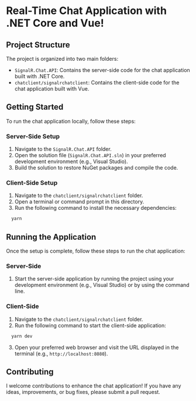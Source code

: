 # Real-Time Chat Application with .NET Core and Vue!
## Project Structure

The project is organized into two main folders:

- `SignalR.Chat.API`: Contains the server-side code for the chat application built with .NET Core.
- `chatclient/signalrchatclient`: Contains the client-side code for the chat application built with Vue.

## Getting Started

To run the chat application locally, follow these steps:

### Server-Side Setup

1. Navigate to the `SignalR.Chat.API` folder.
2. Open the solution file (`SignalR.Chat.API.sln`) in your preferred development environment (e.g., Visual Studio).
3. Build the solution to restore NuGet packages and compile the code.

### Client-Side Setup

1. Navigate to the `chatclient/signalrchatclient` folder.
2. Open a terminal or command prompt in this directory.
3. Run the following command to install the necessary dependencies:
 ```bash
   yarn
  ```
  
## Running the Application

Once the setup is complete, follow these steps to run the chat application:

### Server-Side

1. Start the server-side application by running the project using your development environment (e.g., Visual Studio) or by using the command line.

### Client-Side

1. Navigate to the `chatclient/signalrchatclient` folder.
2. Run the following command to start the client-side application:

 ```bash
   yarn dev
  ```
 
3. Open your preferred web browser and visit the URL displayed in the terminal (e.g., `http://localhost:8080`).

## Contributing

I welcome contributions to enhance the chat application! If you have any ideas, improvements, or bug fixes, please submit a pull request.
 


